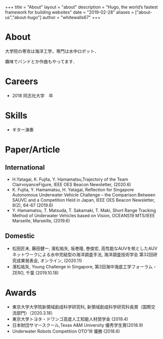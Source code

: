 +++
title = "About"
layout = "about"
description = "Hugo, the world’s fastest framework for building websites"
date = "2019-02-28"
aliases = ["about-us","about-hugo"]
author = "whitewalls67"
+++

# About

大学院の専攻は海洋工学，専門は水中ロボット．

趣味でバンドとか作曲もやってます．

# Careers

 - 2018 同志社大学　卒

# Skills

 - ギター演奏

# Paper/Article

## International

- H.Yatagai, K. Fujita, Y. Hamamatsu,Trajectory of the Team ClairvoyanceFigure, IEEE OES Beacon Newsletter,  (2020.6)
- K. Fujita, Y. Hamamatsu, H. Yatagai, Reflection for Singapore Autonomous Underwater Vehicle Challenge – the Comparison Between SAUVC and a Competition Held in Japan, IEEE OES Beacon Newsletter, 8(2), 64-67 (2019.6) 
- Y. Hamamatsu, T. Matsuda, T. Sakamaki, T. Maki, Short Range Tracking Method of Underwater Vehicles based on Vision, OCEANS19 MTS/IEEE Marseille, Marseille, (2019.6)

## Domestic
- 松田匠未, 藤田健一, 濱松祐矢, 坂巻隆, 巻俊宏, 高性能なAUVを核としたAUVネットワークによる水中完結型の海洋調査手法, 海洋調査技術学会 第32回研究成果発表会, オンライン, (2020.11)
- 濱松祐矢, Young Challenge in Singapore, 第2回海中海底工学フォーラム・ZERO, 千葉 (2019.10.18)

# Awards

- 東京大学大学院新領域創成科学研究科, 新領域創成科学研究科長賞（国際交流部門）（2020.3.18）
- 東京大学トヨタ・ドワンゴ高度人工知能人材奨学金 (2019.4)
- 日本財団サマースクール,Texas A&M University 優秀学生賞(2018.9)
- Underwater Robots Competition OTO’18 優勝 (2018.6)
